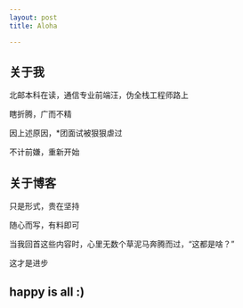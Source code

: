 ```yaml
---
layout: post
title: Aloha 

---
```


## 关于我

北邮本科在读，通信专业前端汪，伪全栈工程师路上

瞎折腾，广而不精

因上述原因，*团面试被狠狠虐过  

不计前嫌，重新开始


## 关于博客

只是形式，贵在坚持  

随心而写，有料即可

当我回首这些内容时，心里无数个草泥马奔腾而过，“这都是啥？”

这才是进步

## happy is all :)
 

